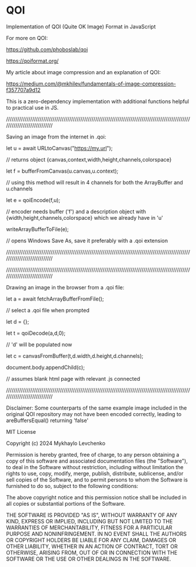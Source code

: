 # QOI
Implementation of QOI (Quite OK Image) Format in JavaScript

For more on QOI:

https://github.com/phoboslab/qoi

https://qoiformat.org/


My article about image compression and an explanation of QOI:

https://medium.com/@mkhilev/fundamentals-of-image-compression-f357707a9d12

This is a zero-dependency implementation with additional functions helpful to practical use in JS.

////////////////////////////////////////////////////////////////////////////////////////////////////////////////////////////

Saving an image from the internet in .qoi:

let u = await URLtoCanvas("https://my.url");

// returns object {canvas,context,width,height,channels,colorspace}

let f = bufferFromCanvas(u.canvas,u.context);

// using this method will result in 4 channels for both the ArrayBuffer and u.channels

let e = qoiEncode(f,u);

// encoder needs buffer ('f') and a description object with {width,height,channels,colorspace} which we already have in 'u'

writeArrayBufferToFile(e);

// opens Windows Save As, save it preferably with a .qoi extension

////////////////////////////////////////////////////////////////////////////////////////////////////////////////////////////


////////////////////////////////////////////////////////////////////////////////////////////////////////////////////////////

Drawing an image in the browser from a .qoi file:

let a = await fetchArrayBufferFromFile();

// select a .qoi file when prompted

let d = {};

let t = qoiDecode(a,d,0);

// 'd' will be populated now

let c = canvasFromBuffer(t,d.width,d.height,d.channels);

document.body.appendChild(c);

// assumes blank html page with relevant .js connected

////////////////////////////////////////////////////////////////////////////////////////////////////////////////////////////

Disclaimer: Some counterparts of the same example image included in the original QOI repository may not have been encoded correctly, leading to areBuffersEqual() returning 'false'

MIT License

Copyright (c) 2024 Mykhaylo Levchenko

Permission is hereby granted, free of charge, to any person obtaining a copy
of this software and associated documentation files (the "Software"), to deal
in the Software without restriction, including without limitation the rights
to use, copy, modify, merge, publish, distribute, sublicense, and/or sell
copies of the Software, and to permit persons to whom the Software is
furnished to do so, subject to the following conditions:

The above copyright notice and this permission notice shall be included in all
copies or substantial portions of the Software.

THE SOFTWARE IS PROVIDED "AS IS", WITHOUT WARRANTY OF ANY KIND, EXPRESS OR
IMPLIED, INCLUDING BUT NOT LIMITED TO THE WARRANTIES OF MERCHANTABILITY,
FITNESS FOR A PARTICULAR PURPOSE AND NONINFRINGEMENT. IN NO EVENT SHALL THE
AUTHORS OR COPYRIGHT HOLDERS BE LIABLE FOR ANY CLAIM, DAMAGES OR OTHER
LIABILITY, WHETHER IN AN ACTION OF CONTRACT, TORT OR OTHERWISE, ARISING FROM,
OUT OF OR IN CONNECTION WITH THE SOFTWARE OR THE USE OR OTHER DEALINGS IN THE
SOFTWARE.